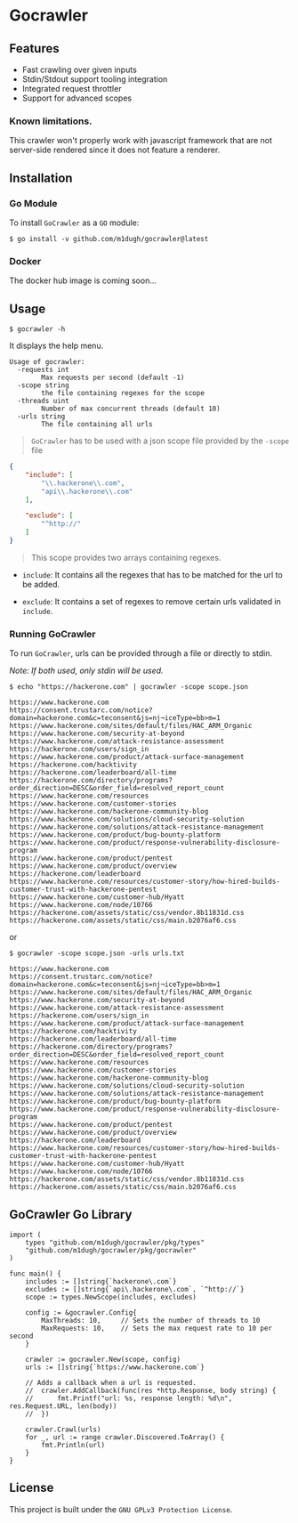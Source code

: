 # Gocrawler

## Features

- Fast crawling over given inputs
- Stdin/Stdout support tooling integration
- Integrated request throttler
- Support for advanced scopes

### Known limitations.
This crawler won't properly work with javascript framework that are not
server-side rendered since it does not feature a renderer.

## Installation

### Go Module

To install `GoCrawler` as a `GO` module:
```shell
$ go install -v github.com/m1dugh/gocrawler@latest
```

### Docker 
The docker hub image is coming soon...

## Usage

```shell
$ gocrawler -h
```

It displays the help menu.

```shell
Usage of gocrawler:
  -requests int
        Max requests per second (default -1)
  -scope string
        the file containing regexes for the scope
  -threads uint
        Number of max concurrent threads (default 10)
  -urls string
        The file containing all urls
```

> `GoCrawler` has to be used with a json scope file provided by the `-scope` file

```json
{
    "include": [
        "\\.hackerone\\.com",
        "api\\.hackerone\\.com"
    ],

    "exclude": [
        "^http://"
    ]
}
```

> This scope provides two arrays containing regexes.

- `include`: It contains all the regexes that has to be matched for the url
to be added.

- `exclude`: It contains a set of regexes to remove certain urls validated in
`include`.

### Running GoCrawler
To run `GoCrawler`, urls can be provided through a file or directly to stdin.

*Note: If both used, only stdin will be used.*

```shell
$ echo "https://hackerone.com" | gocrawler -scope scope.json

https://www.hackerone.com
https://consent.trustarc.com/notice?domain=hackerone.com&c=teconsent&js=nj¬iceType=bb>m=1
https://www.hackerone.com/sites/default/files/HAC_ARM_Organic
https://www.hackerone.com/security-at-beyond
https://www.hackerone.com/attack-resistance-assessment
https://hackerone.com/users/sign_in
https://www.hackerone.com/product/attack-surface-management
https://hackerone.com/hacktivity
https://hackerone.com/leaderboard/all-time
https://hackerone.com/directory/programs?order_direction=DESC&order_field=resolved_report_count
https://www.hackerone.com/resources
https://www.hackerone.com/customer-stories
https://www.hackerone.com/hackerone-community-blog
https://www.hackerone.com/solutions/cloud-security-solution
https://www.hackerone.com/solutions/attack-resistance-management
https://www.hackerone.com/product/bug-bounty-platform
https://www.hackerone.com/product/response-vulnerability-disclosure-program
https://www.hackerone.com/product/pentest
https://www.hackerone.com/product/overview
https://hackerone.com/leaderboard
https://www.hackerone.com/resources/customer-story/how-hired-builds-customer-trust-with-hackerone-pentest
https://www.hackerone.com/customer-hub/Hyatt
https://www.hackerone.com/node/10766
https://hackerone.com/assets/static/css/vendor.8b11831d.css
https://hackerone.com/assets/static/css/main.b2076af6.css
```
or
```shell
$ gocrawler -scope scope.json -urls urls.txt

https://www.hackerone.com
https://consent.trustarc.com/notice?domain=hackerone.com&c=teconsent&js=nj¬iceType=bb>m=1
https://www.hackerone.com/sites/default/files/HAC_ARM_Organic
https://www.hackerone.com/security-at-beyond
https://www.hackerone.com/attack-resistance-assessment
https://hackerone.com/users/sign_in
https://www.hackerone.com/product/attack-surface-management
https://hackerone.com/hacktivity
https://hackerone.com/leaderboard/all-time
https://hackerone.com/directory/programs?order_direction=DESC&order_field=resolved_report_count
https://www.hackerone.com/resources
https://www.hackerone.com/customer-stories
https://www.hackerone.com/hackerone-community-blog
https://www.hackerone.com/solutions/cloud-security-solution
https://www.hackerone.com/solutions/attack-resistance-management
https://www.hackerone.com/product/bug-bounty-platform
https://www.hackerone.com/product/response-vulnerability-disclosure-program
https://www.hackerone.com/product/pentest
https://www.hackerone.com/product/overview
https://hackerone.com/leaderboard
https://www.hackerone.com/resources/customer-story/how-hired-builds-customer-trust-with-hackerone-pentest
https://www.hackerone.com/customer-hub/Hyatt
https://www.hackerone.com/node/10766
https://hackerone.com/assets/static/css/vendor.8b11831d.css
https://hackerone.com/assets/static/css/main.b2076af6.css
```

## GoCrawler Go Library
```golang
import (
    types "github.com/m1dugh/gocrawler/pkg/types"
    "github.com/m1dugh/gocrawler/pkg/gocrawler"
)

func main() {
    includes := []string{`hackerone\.com`}
    excludes := []string{`api\.hackerone\.com`, `^http://`}
    scope := types.NewScope(includes, excludes)

    config := &gocrawler.Config{
        MaxThreads: 10,     // Sets the number of threads to 10
        MaxRequests: 10,    // Sets the max request rate to 10 per second
    }

    crawler := gocrawler.New(scope, config)
    urls := []string{`https://www.hackerone.com`}

    // Adds a callback when a url is requested.
    //  crawler.AddCallback(func(res *http.Response, body string) {
    //      fmt.Printf("url: %s, response length: %d\n", res.Request.URL, len(body))
    //  })

    crawler.Crawl(urls)
    for _, url := range crawler.Discovered.ToArray() {
        fmt.Println(url)
    }
}
```

## License
This project is built under the `GNU GPLv3 Protection License`.

